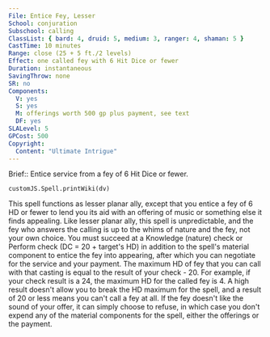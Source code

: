 ```yaml
---
File: Entice Fey, Lesser
School: conjuration
Subschool: calling
ClassList: { bard: 4, druid: 5, medium: 3, ranger: 4, shaman: 5 }
CastTime: 10 minutes
Range: close (25 + 5 ft./2 levels)
Effect: one called fey with 6 Hit Dice or fewer
Duration: instantaneous
SavingThrow: none
SR: no
Components:
  V: yes
  S: yes
  M: offerings worth 500 gp plus payment, see text
  DF: yes
SLALevel: 5
GPCost: 500
Copyright:
  Content: "Ultimate Intrigue"
---
```

Brief:: Entice service from a fey of 6 Hit Dice or fewer.

```dataviewjs
customJS.Spell.printWiki(dv)
```

This spell functions as lesser planar ally, except that you entice a fey of 6 HD or fewer to lend you its aid with an offering of music or something else it finds appealing. Like lesser planar ally, this spell is unpredictable, and the fey who answers the calling is up to the whims of nature and the fey, not your own choice. You must succeed at a Knowledge (nature) check or Perform check (DC = 20 + target's HD) in addition to the spell's material component to entice the fey into appearing, after which you can negotiate for the service and your payment. The maximum HD of fey that you can call with that casting is equal to the result of your check - 20. For example, if your check result is a 24, the maximum HD for the called fey is 4. A high result doesn't allow you to break the HD maximum for the spell, and a result of 20 or less means you can't call a fey at all. If the fey doesn't like the sound of your offer, it can simply choose to refuse, in which case you don't expend any of the material components for the spell, either the offerings or the payment.
